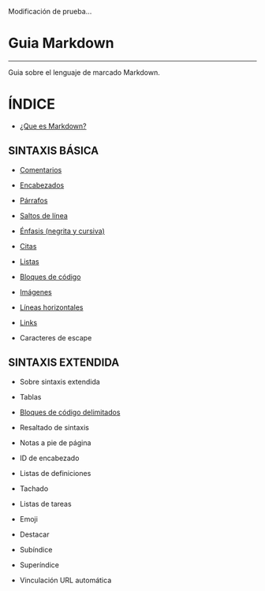 Modificación de prueba...
# **Guia Markdown**
---
Guia sobre el lenguaje de marcado Markdown.




# **ÍNDICE**


* [¿Que es Markdown?](https://github.com/JoseFerDel/Guia_markdown/blob/Zet_main/secciones/intromd.md)


## **SINTAXIS BÁSICA**

* [Comentarios](https://github.com/JoseFerDel/Guia_markdown/blob/Zet_main/secciones/comentarios.md)

* [Encabezados](https://github.com/JoseFerDel/Guia_markdown/blob/Zet_main/secciones/encabezados.md)

* [Párrafos](https://github.com/JoseFerDel/Guia_markdown/blob/Zet_main/secciones/parrafos.md)

* [Saltos de línea](https://github.com/JoseFerDel/Guia_markdown/blob/Zet_main/secciones/saltoslinea.md)

* [Énfasis (negrita y cursiva)](https://github.com/JoseFerDel/Guia_markdown/blob/Zet_main/secciones/enfasis.md)

* [Citas](https://github.com/JoseFerDel/Guia_markdown/blob/Zet_main/secciones/citas.md)

* [Listas](https://github.com/JoseFerDel/Guia_markdown/blob/Zet_main/secciones/listas.md)

* [Bloques de código](https://github.com/JoseFerDel/Guia_markdown/blob/Zet_main/secciones/codeblocks.md)

* [Imágenes](https://github.com/JoseFerDel/Guia_markdown/blob/Zet_main/secciones/imagenes.md)

* [Líneas horizontales](https://github.com/JoseFerDel/Guia_markdown/blob/Zet_main/secciones/lineashorizontales.md)

* [Links](https://github.com/JoseFerDel/Guia_markdown/blob/Zet_main/secciones/links.md)

* Caracteres de escape


## **SINTAXIS EXTENDIDA**

* Sobre sintaxis extendida

* Tablas

* [Bloques de código delimitados](https://github.com/JoseFerDel/Guia_markdown/blob/Zet_main/secciones/codeblocks_delimitados.md)

* Resaltado de sintaxis

* Notas a pie de página

* ID de encabezado

* Listas de definiciones

* Tachado

* Listas de tareas

* Emoji

* Destacar

* Subíndice

* Superíndice

* Vinculación URL automática


